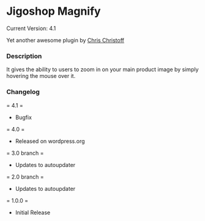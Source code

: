 # Jigoshop Magnify #

Current Version: 4.1

Yet another awesome plugin by [Chris Christoff](http://www.chriscct7.com)

### Description ###

It gives the ability to users to zoom in on your main product image by simply hovering the mouse over it.


### Changelog ###
= 4.1 =
* Bugfix

= 4.0 = 
* Released on wordpress.org

= 3.0 branch =
* Updates to autoupdater

= 2.0 branch =
* Updates to autoupdater

= 1.0.0 =
* Initial Release